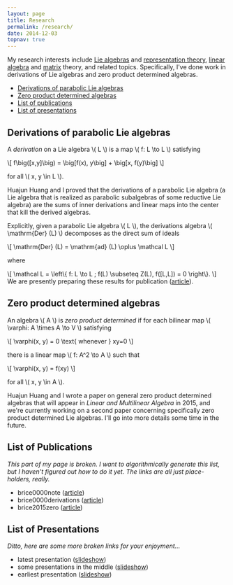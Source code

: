 ```yaml
---
layout: page
title: Research
permalink: /research/
date: 2014-12-03
topnav: true
---
```


My research interests include [Lie algebras][] and [representation
theory][], [linear algebra][] and [matrix][] theory, and related topics.
Specifically, I've done work in derivations of Lie algebras and zero
product determined algebras.

  [Lie algebras]: http://en.wikipedia.org/wiki/Lie_algebra
  [representation theory]: http://en.wikipedia.org/wiki/Representation_theory
  [linear algebra]: http://en.wikipedia.org/wiki/Linear_algebra
  [matrix]: http://en.wikipedia.org/wiki/Matrix_(mathematics)

* [Derivations of parabolic Lie algebras](#derivations)
* [Zero product determined algebras](#zpd)
* [List of publications](#publications)
* [List of presentations](#presentations)

<h2 id="derivations">Derivations of parabolic Lie algebras</h2>

A _derivation_ on a Lie algebra \\( L \\) is a map \\( f: L \to L \\)
satisfying

\\[
  f\big([x,y]\big) = \big[f(x), y\big] + \big[x, f(y)\big]
\\]

for all \\( x, y \in L \\).

Huajun Huang and I proved that the derivations of a parabolic Lie
algebra (a Lie algebra that is realized as parabolic subalgebras of some
reductive Lie algebra) are the sums of inner derivations and linear maps
into the center that kill the derived algebras.

Explicitly, given a parabolic Lie algebra \\( L \\), the derivations
algebra \\( \mathrm{Der} (L) \\) decomposes as the direct sum of ideals

\\[
  \mathrm{Der} (L) = \mathrm{ad} (L) \oplus \mathcal L
\\]

where

\\[
  \mathcal L = \left\\{ f: L \to L ; f(L) \subseteq Z(L), f([L,L]) = 0 \right\\}.
\\]
We are presently preparing these results for publication
([article](#brice0000derivations)).

<h2 id="zpd">Zero product determined algebras</h2>

An algebra \\( A \\) is _zero product determined_ if for each bilinear map
\\( \varphi: A \times A \to V \\) satisfying

\\[
  \varphi(x, y) = 0 \text{ whenever } xy=0
\\]

there is a linear map \\( f: A^2 \to A \\) such that

\\[
  \varphi(x, y) = f(xy)
\\]

for all \\( x, y \in A \\).

Huajun Huang and I wrote a paper on general zero product determined
algebras that will appear in _Linear and Multilinear Algebra_ in 2015,
and we're currently working on a second paper concerning specifically
zero product determined Lie algebras. I'll go into more details some
time in the future.

<h2 id="publications">List of Publications</h2>

<!-- we want to replace this list with a liquid script -->

_This part of my page is broken. I want to algorithmically generate this
list, but I haven't figured out how to do it yet. The links are all just
place-holders, really._

* brice0000note ([article](about:blank))
* brice0000derivations ([article](about:blank))
* brice2015zero ([article](about:blank))

<h2 id="presentations">List of Presentations</h2>

<!-- we want to replace this list with a liquid script -->

_Ditto, here are some more broken links for your enjoyment..._

* latest presentation ([slideshow](about:blank))
* some presentations in the middle ([slideshow](about:blank))
* earliest presentation ([slideshow](about:blank))

